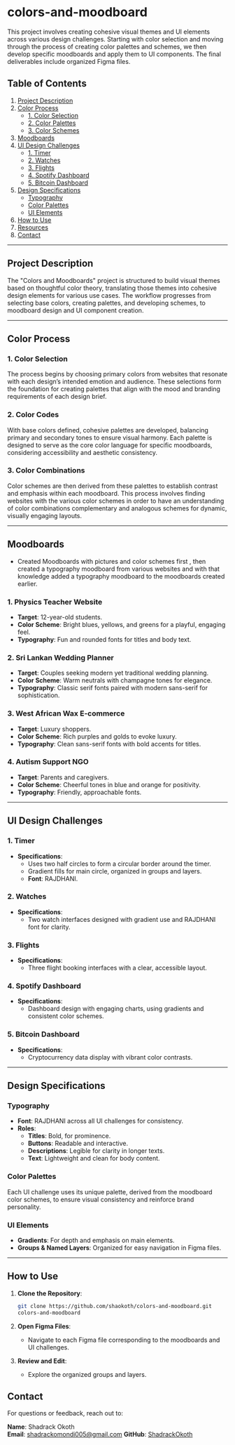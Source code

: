 # colors-and-moodboard

This project involves creating cohesive visual themes and UI elements across various design challenges. Starting with color selection and moving through the process of creating color palettes and schemes, we then develop specific moodboards and apply them to UI components. The final deliverables include organized Figma files.

## Table of Contents

1. [Project Description](#project-description)
2. [Color Process](#color-process)
    - [1. Color Selection](#1-color-selection)
    - [2. Color Palettes](#2-color-palettes)
    - [3. Color Schemes](#3-color-schemes)
3. [Moodboards](#moodboards)
4. [UI Design Challenges](#ui-design-challenges)
    - [1. Timer](#1-timer)
    - [2. Watches](#2-watches)
    - [3. Flights](#3-flights)
    - [4. Spotify Dashboard](#4-spotify-dashboard)
    - [5. Bitcoin Dashboard](#5-bitcoin-dashboard)
5. [Design Specifications](#design-specifications)
    - [Typography](#typography)
    - [Color Palettes](#color-palettes)
    - [UI Elements](#ui-elements)
6. [How to Use](#how-to-use)
7. [Resources](#resources)
8. [Contact](#contact)

---

## Project Description

The "Colors and Moodboards" project is structured to build visual themes based on thoughtful color theory, translating those themes into cohesive design elements for various use cases. The workflow progresses from selecting base colors, creating palettes, and developing schemes, to moodboard design and UI component creation.

---

## Color Process

### 1. Color Selection

The process begins by choosing primary colors from  websites that resonate with each design’s intended emotion and audience. These selections form the foundation for creating palettes that align with the mood and branding requirements of each design brief.

### 2. Color Codes

With base colors defined, cohesive palettes are developed, balancing primary and secondary tones to ensure visual harmony. Each palette is designed to serve as the core color language for specific moodboards, considering accessibility and aesthetic consistency.

### 3. Color Combinations

Color schemes are then derived from these palettes to establish contrast and emphasis within each moodboard. This process involves finding websites with the various color schemes in order to  have an understanding of color combinations complementary and analogous schemes for dynamic, visually engaging layouts.

---

## Moodboards

- Created Moodboards with pictures and color schemes first , then created a typography moodboard from various websites and with that knowledge added a typography moodboard to the moodboards created earlier.

### 1. Physics Teacher Website

- **Target**: 12-year-old students.
- **Color Scheme**: Bright blues, yellows, and greens for a playful, engaging feel.
- **Typography**: Fun and rounded fonts for titles and body text.

### 2. Sri Lankan Wedding Planner

- **Target**: Couples seeking modern yet traditional wedding planning.
- **Color Scheme**: Warm neutrals with champagne tones for elegance.
- **Typography**: Classic serif fonts paired with modern sans-serif for sophistication.

### 3. West African Wax E-commerce

- **Target**: Luxury shoppers.
- **Color Scheme**: Rich purples and golds to evoke luxury.
- **Typography**: Clean sans-serif fonts with bold accents for titles.

### 4. Autism Support NGO

- **Target**: Parents and caregivers.
- **Color Scheme**: Cheerful tones in blue and orange for positivity.
- **Typography**: Friendly, approachable fonts.

---

## UI Design Challenges

### 1. Timer

- **Specifications**:
  - Uses two half circles to form a circular border around the timer.
  - Gradient fills for main circle, organized in groups and layers.
  - **Font**: RAJDHANI.

### 2. Watches

- **Specifications**:
  - Two watch interfaces designed with gradient use and RAJDHANI font for clarity.

### 3. Flights

- **Specifications**:
  - Three flight booking interfaces with a clear, accessible layout.

### 4. Spotify Dashboard

- **Specifications**:
  - Dashboard design with engaging charts, using gradients and consistent color schemes.

### 5. Bitcoin Dashboard

- **Specifications**:
  - Cryptocurrency data display with vibrant color contrasts.

---

## Design Specifications

### Typography

- **Font**: RAJDHANI across all UI challenges for consistency.
- **Roles**:
  - **Titles**: Bold, for prominence.
  - **Buttons**: Readable and interactive.
  - **Descriptions**: Legible for clarity in longer texts.
  - **Text**: Lightweight and clean for body content.

### Color Palettes

Each UI challenge uses its unique palette, derived from the moodboard color schemes, to ensure visual consistency and reinforce brand personality.

### UI Elements

- **Gradients**: For depth and emphasis on main elements.
- **Groups & Named Layers**: Organized for easy navigation in Figma files.

---

## How to Use

1. **Clone the Repository**:
   ```bash
   git clone https://github.com/shaokoth/colors-and-moodboard.git 
   colors-and-moodboard
   ```

2. **Open Figma Files**:
   - Navigate to each Figma file corresponding to the moodboards and UI challenges.

3. **Review and Edit**:
   - Explore the organized groups and layers.



## Contact

For questions or feedback, reach out to:

**Name**: Shadrack Okoth  
**Email**: shadrackomondi005@gmail.com 
**GitHub**: [ShadrackOkoth](https://github.com/shaokoth)




